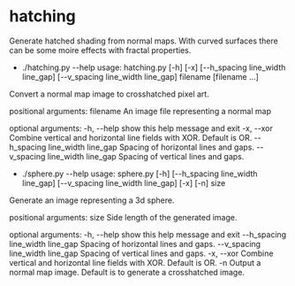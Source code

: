 # hatching
Generate hatched shading from normal maps. With curved surfaces there can be some moire effects with fractal properties.

* ./hatching.py --help
usage: hatching.py [-h] [-x] [--h_spacing line_width line_gap]
                   [--v_spacing line_width line_gap]
                   filename [filename ...]

Convert a normal map image to crosshatched pixel art.

positional arguments:
  filename              An image file representing a normal map

optional arguments:
  -h, --help            show this help message and exit
  -x, --xor             Combine vertical and horizontal line fields with XOR.
                        Default is OR.
  --h_spacing line_width line_gap
                        Spacing of horizontal lines and gaps.
  --v_spacing line_width line_gap
                        Spacing of vertical lines and gaps.
* ./sphere.py --help
usage: sphere.py [-h] [--h_spacing line_width line_gap]
                 [--v_spacing line_width line_gap] [-x] [-n]
                 size

Generate an image representing a 3d sphere.

positional arguments:
  size                  Side length of the generated image.

optional arguments:
  -h, --help            show this help message and exit
  --h_spacing line_width line_gap
                        Spacing of horizontal lines and gaps.
  --v_spacing line_width line_gap
                        Spacing of vertical lines and gaps.
  -x, --xor             Combine vertical and horizontal line fields with XOR.
                        Default is OR.
  -n                    Output a normal map image. Default is to generate a
                        crosshatched image.
